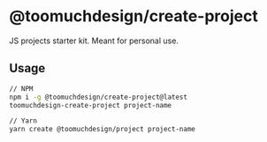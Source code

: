 # @toomuchdesign/create-project

JS projects starter kit. Meant for personal use.

## Usage

```bash
// NPM
npm i -g @toomuchdesign/create-project@latest
toomuchdesign-create-project project-name

// Yarn
yarn create @toomuchdesign/project project-name
```
